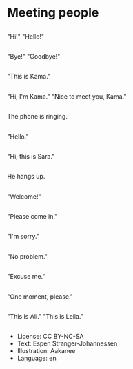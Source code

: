 # Meeting people

##
"Hi!"
"Hello!"

##
"Bye!"
"Goodbye!"

##
"This is Kama."

##
"Hi, I'm Kama."
"Nice to meet you, Kama."

##
The phone is ringing.

##
"Hello."

##
"Hi, this is Sara."

##
He hangs up.

##
"Welcome!"

##
"Please come in."

##
"I'm sorry."

##
"No problem."

##
"Excuse me."

##
"One moment, please."

##
"This is Ali."
"This is Leila."

##
* License: CC BY-NC-SA
* Text: Espen Stranger-Johannessen
* Illustration: Aakanee
* Language: en
